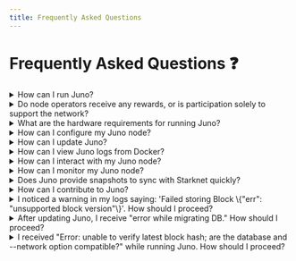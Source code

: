 ```yaml
---
title: Frequently Asked Questions
---
```


# Frequently Asked Questions :question:

<details>
  <summary>How can I run Juno?</summary>

Check out the [Running Juno](running-juno) guide to learn the simplest and fastest way to run a Juno node. You can also check the [Running Juno on GCP](running-on-gcp) guide to learn how to run Juno on the Google Cloud Platform (GCP).

</details>

<details>
  <summary>Do node operators receive any rewards, or is participation solely to support the network?</summary>

Presently, running a node does not come with direct rewards; its primary purpose is contributing to the network's functionality and stability. However, operating a node provides valuable educational benefits and deepens your knowledge of the network's operation.

</details>

<details>
  <summary>What are the hardware requirements for running Juno?</summary>

We recommend running Juno with at least 4GB of RAM and 250GB of SSD storage. Check out the [Hardware Requirements](hardware-requirements) for more information.

</details>

<details>
  <summary>How can I configure my Juno node?</summary>

You can configure Juno using [command line parameters](configuring#command-line-params), [environment variables](configuring#environment-variables), and [YAML configuration files](configuring#configuration-file). Check out the [Configuring Juno](configuring) guide to learn their usage and precedence.

</details>

<details>
  <summary>How can I update Juno?</summary>

Check out the [Updating Juno](updating) guide for instructions on updating your node to the latest version.

</details>

<details>
  <summary>How can I view Juno logs from Docker?</summary>

You can view logs from the Docker container using the following command:

```bash
docker logs -f juno
```

</details>

<details>
  <summary>How can I interact with my Juno node?</summary>

You can interact with a running Juno node using the [JSON-RPC](json-rpc) and [WebSocket](websocket) interfaces.

</details>

<details>
  <summary>How can I monitor my Juno node?</summary>

Juno exposes its metrics through [Prometheus](https://prometheus.io), and you can visualise them using [Grafana](https://grafana.com). Check out the [Monitoring Juno](monitoring) guide to get started.

</details>

<details>
  <summary>Does Juno provide snapshots to sync with Starknet quickly?</summary>

Yes, Juno provides snapshots for both the Starknet Mainnet and Sepolia networks. Check out the [Database Snapshots](snapshots) guide to get started.

</details>

<details>
  <summary>How can I contribute to Juno?</summary>

You can contribute to Juno by running a node, starring on GitHub, reporting bugs, and suggesting new features. Check out the [Contributions and Partnerships](/#contributions-and-partnerships) page for more information.

</details>

<details>
  <summary>I noticed a warning in my logs saying: 'Failed storing Block \{"err": "unsupported block version"\}'. How should I proceed?</summary>

You can fix this problem by [updating to the latest version](updating) of Juno. Check for updates and install them to maintain compatibility with the latest block versions.

</details>

<details>
  <summary>After updating Juno, I receive "error while migrating DB." How should I proceed?</summary>

This error suggests your database is corrupted, likely due to the node being interrupted during migration. This can occur if there are insufficient system resources, such as RAM, to finish the process. The only solution is to resynchronise the node from the beginning. To avoid this issue in the future, ensure your system has adequate resources and that the node remains uninterrupted during upgrades.

</details>

<details>
  <summary>I received "Error: unable to verify latest block hash; are the database and --network option compatible?" while running Juno. How should I proceed?</summary>

To resolve this issue, ensure that the `eth-node` configuration aligns with the `network` option for the Starknet network.

</details>

